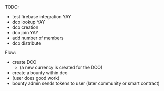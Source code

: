 TODO:

- test firebase integration YAY
- dco lookup YAY
- dco creation  
- dco join YAY
- add number of members
- dco distribute

Flow:
- create DCO
  - (a new currency is created for the DCO)
- create a bounty within dco
- (user does good work)
- bounty admin sends tokens to user (later community or smart contract)
